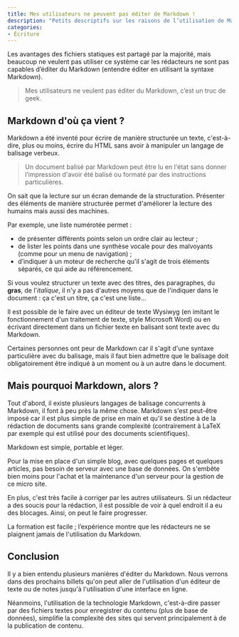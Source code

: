 ```yaml
---
title: Mes utilisateurs ne peuvent pas éditer de Markdown !
description: "Petits descriptifs sur les raisons de l’utilisation de Markdown par des rédacteurs"
categories:
- Écriture
---
```


Les avantages des fichiers statiques est partagé par la majorité, mais beaucoup ne veulent pas utiliser ce système car les rédacteurs ne sont pas capables d’éditer du Markdown (entendre éditer en utilisant la syntaxe Markdown).

> Mes utilisateurs ne veulent pas éditer du Markdown, c’est un truc de geek.

## Markdown d'où ça vient ?

Markdown a été inventé pour écrire de manière structurée un texte, c'est-à-dire, plus ou moins, écrire du HTML sans avoir à manipuler un langage de balisage verbeux.

> Un document balisé par Markdown peut être lu en l'état sans donner l’impression d'avoir été balisé ou formaté par des instructions particulières.

On sait que la lecture sur un écran demande de la structuration. Présenter des éléments de manière structurée permet d'améliorer la lecture des humains mais aussi des machines.

Par exemple, une liste numérotée permet :
- de présenter différents points selon un ordre clair au lecteur ;
- de lister les points dans une synthèse vocale pour des malvoyants (comme pour un menu de navigation) ;
- d’indiquer à un moteur de recherche qu'il s'agit de trois éléments séparés, ce qui aide au référencement.

Si vous voulez structurer un texte avec des titres, des paragraphes, du **gras**, de l'*italique*, il n'y a pas d'autres moyens que de l'indiquer dans le document : ça c'est un titre, ça c'est une liste…

Il est possible de le faire avec un éditeur de texte Wysiwyg (en imitant le fonctionnement d'un traitement de texte, style Microsoft Word) ou en écrivant directement dans un fichier texte en balisant sont texte avec du Markdown.

Certaines personnes ont peur de Markdown car il s'agit d'une syntaxe particulière avec du balisage, mais il faut bien admettre que le balisage doit obligatoirement être indiqué à un moment ou à un autre dans le document.

## Mais pourquoi Markdown, alors ?

Tout d'abord, il existe plusieurs langages de balisage concurrents à Markdown, il font à peu près la même chose. Markdown s'est peut-être imposé car il est plus simple de prise en main et qu'il se destine à de la rédaction de documents sans grande complexité (contrairement à LaTeX par exemple qui est utilisé pour des documents scientifiques).


Markdown est simple, portable et léger.

Pour la mise en place d'un simple blog, avec quelques pages et quelques articles, pas besoin de serveur avec une base de données. On s'embête bien moins pour l'achat et la maintenance d'un serveur pour la gestion de ce micro site.

En plus, c'est très facile à corriger par les autres utilisateurs. Si un rédacteur a des soucis pour la rédaction, il est possible de voir à quel endroit il a eu des blocages. Ainsi, on peut le faire progresser.

La formation est facile ; l’expérience montre que les rédacteurs ne se plaignent jamais de l'utilisation du Markdown.

## Conclusion

Il y a bien entendu plusieurs manières d'éditer du Markdown. Nous verrons dans des prochains billets qu'on peut aller de l'utilisation d'un éditeur de texte ou de notes jusqu'à l'utilisation d'une interface en ligne.

Néanmoins, l'utilisation de la technologie Markdown, c'est-à-dire passer par des fichiers textes pour enregistrer du contenu (plus de base de données), simplifie la complexité des sites qui servent principalement à de la publication de contenu.
